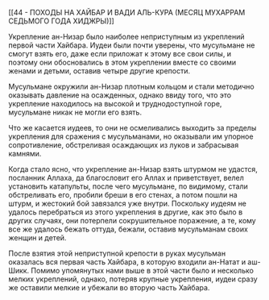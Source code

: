 [[44 - ПОХОДЫ НА ХАЙБАР И ВАДИ АЛЬ-КУРА (МЕСЯЦ МУХАРРАМ СЕДЬМОГО ГОДА ХИДЖРЫ)]]

Укрепление ан-Низар было наиболее неприступным из укреплений первой части Хайбара. Иудеи были почти уверены, что мусульмане не смогут взять его, даже если приложат к этому все свои силы, и поэтому они обосновались в этом укреплении вместе со своими женами и детьми, оставив четыре другие крепости.

Мусульмане окружили ан-Низар плотным кольцом и стали методично оказывать давление на осажденных, однако ввиду того, что это укрепление находилось на высокой и труднодоступной горе, мусульмане никак не могли его взять.

Что же касается иудеев, то они не осмеливались выходить за пределы укрепления для сражения с мусульманами, но оказывали им упорное сопротивление, обстреливая осаждающих из луков и забрасывая камнями.

Когда стало ясно, что укрепление ан-Низар взять штурмом не удастся, посланник Аллаха, да благословит его Аллах и приветствует, велел установить катапульты, после чего мусульмане, по видимому, стали обстреливать его, пробили бреши в его стенах, а потом пошли на штурм, и жестокий бой завязался уже внутри. Поскольку иудеям не удалось перебраться из этого укрепления в другие, как это было в других случаях, они потерпели сокрушительное поражение, а те, кому все же удалось бежать оттуда, бежали, оставив мусульманам своих женщин и детей.

После взятия этой неприступной крепости в руках мусульман оказалась вся первая часть Хайбара, в которую входили ан-Натат и аш-Шикк. Помимо упомянутых нами выше в этой части было и несколько мелких укреплений, однако, потеряв крупные укрепления, иудеи сразу же оставили мелкие и убежали во вторую часть Хайбара.

